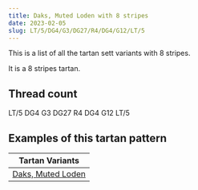 ```yaml
---
title: Daks, Muted Loden with 8 stripes
date: 2023-02-05
slug: LT/5/DG4/G3/DG27/R4/DG4/G12/LT/5
---
```

This is a list of all the tartan sett variants with 8 stripes.

It is a 8 stripes tartan.


## Thread count
LT/5 DG4 G3 DG27 R4 DG4 G12 LT/5

## Examples of this tartan pattern

| Tartan Variants |
|---------------|
| [Daks, Muted Loden](/variants/lt/5/dg4/g3/dg27/r4/dg4/g12/lt/5-dg003000-g30a010-lt806050-rc00000)||
